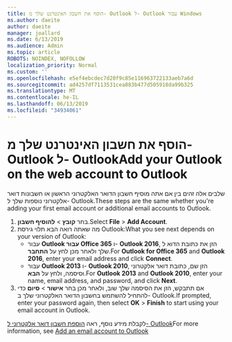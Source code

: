 ```yaml
---
title: הוסף את חשבון האינטרנט שלך מ- Outlook ל- Outlook עבור Windows
ms.author: daeite
author: daeite
manager: joallard
ms.date: 6/13/2019
ms.audience: Admin
ms.topic: article
ROBOTS: NOINDEX, NOFOLLOW
localization_priority: Normal
ms.custom: ''
ms.openlocfilehash: e5ef4ebcdec7d20f9c85e116963722133aeb7a6d
ms.sourcegitcommit: ad4257df7113531cea883b477d505918da99b325
ms.translationtype: MT
ms.contentlocale: he-IL
ms.lasthandoff: 06/13/2019
ms.locfileid: "34934061"
---
```

# <a name="add-your-outlook-on-the-web-account-to-outlook"></a><span data-ttu-id="0f18b-102">הוסף את חשבון האינטרנט שלך מ- Outlook ל- Outlook</span><span class="sxs-lookup"><span data-stu-id="0f18b-102">Add your Outlook on the web account to Outlook</span></span>

<span data-ttu-id="0f18b-103">שלבים אלה זהים בין אם אתה מוסיף חשבון הדואר האלקטרוני הראשון או חשבונות דואר אלקטרוני נוספות שלך ל- Outlook.</span><span class="sxs-lookup"><span data-stu-id="0f18b-103">These steps are the same whether you're adding your first email account or additional email accounts to Outlook.</span></span>

1. <span data-ttu-id="0f18b-104">בחר **קובץ** > **להוסיף חשבון**.</span><span class="sxs-lookup"><span data-stu-id="0f18b-104">Select **File** > **Add Account**.</span></span>
1. <span data-ttu-id="0f18b-105">מה שאתה רואה הבא תלוי גירסת Outlook:</span><span class="sxs-lookup"><span data-stu-id="0f18b-105">What you see next depends on your version of Outlook:</span></span>
    - <span data-ttu-id="0f18b-106">עבור **Outlook עבור Office 365** ו- **Outlook 2016**, הזן את כתובת הדוא ל שלך ולאחר מכן לחץ על **התחבר**.</span><span class="sxs-lookup"><span data-stu-id="0f18b-106">For **Outlook for Office 365** and **Outlook 2016**, enter your email address and click **Connect**.</span></span>
    - <span data-ttu-id="0f18b-107">עבור **Outlook 2013** ו- **Outlook 2010**, הזן שם, כתובת דואר אלקטרוני וסיסמה, ולחץ על **הבא**.</span><span class="sxs-lookup"><span data-stu-id="0f18b-107">For **Outlook 2013** and **Outlook 2010**, enter your name, email address, and password, and click **Next**.</span></span>
1. <span data-ttu-id="0f18b-108">אם תתבקש, הזן את הסיסמה שלך שוב, ולאחר מכן בחר **אישור** > **סיום** כדי להתחיל להשתמש בחשבון הדואר האלקטרוני שלך ב- Outlook.</span><span class="sxs-lookup"><span data-stu-id="0f18b-108">If prompted, enter your password again, then select **OK** > **Finish** to start using your email account in Outlook.</span></span>

<span data-ttu-id="0f18b-109">לקבלת מידע נוסף, ראה [הוספת חשבון דואר אלקטרוני ל- Outlook](https://support.office.com/article/6e27792a-9267-4aa4-8bb6-c84ef146101b)</span><span class="sxs-lookup"><span data-stu-id="0f18b-109">For more information, see [Add an email account to Outlook](https://support.office.com/article/6e27792a-9267-4aa4-8bb6-c84ef146101b)</span></span>
